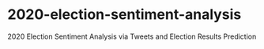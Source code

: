 # 2020-election-sentiment-analysis
2020 Election Sentiment Analysis via Tweets and Election Results Prediction
